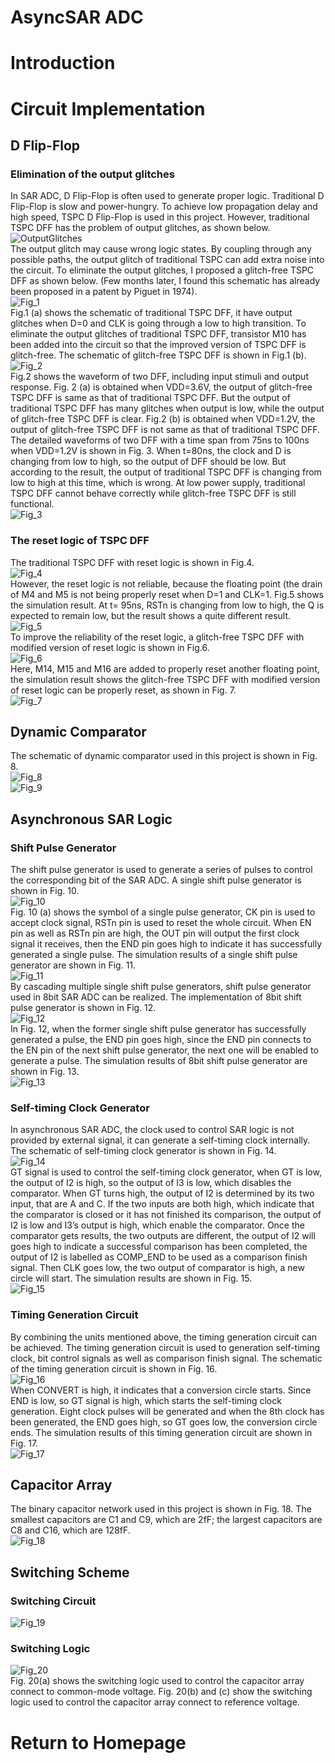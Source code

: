# AsyncSAR ADC

# Introduction

# Circuit Implementation
## D Flip-Flop
### Elimination of the output glitches
In SAR ADC, D Flip-Flop is often used to generate proper logic. Traditional D Flip-Flop is slow and power-hungry. To achieve low propagation delay and high speed, TSPC D Flip-Flop is used in this project. However, traditional TSPC DFF has the problem of output glitches, as shown below.   
![OutputGlitches](img/OutputGlitches.png)  
The output glitch may cause wrong logic states. By coupling through any possible paths, the output glitch of traditional TSPC can add extra noise into the circuit. To eliminate the output glitches, I proposed a glitch-free TSPC DFF as shown below. (Few months later, I found this schematic has already been proposed in a patent by Piguet in 1974).   
![Fig_1](img/SARFig_1.jpg)  
Fig.1 (a) shows the schematic of traditional TSPC DFF, it have output glitches when D=0 and CLK is going through a low to high transition. To eliminate the output glitches of traditional TSPC DFF, transistor M10 has been added into the circuit so that the improved version of TSPC DFF is glitch-free. The schematic of glitch-free TSPC DFF is shown in Fig.1 (b).   
![Fig_2](img/SARFig_2.jpg)  
Fig.2 shows the waveform of two DFF, including input stimuli and output response. Fig. 2 (a) is obtained when VDD=3.6V, the output of glitch-free TSPC DFF is same as that of traditional TSPC DFF. But the output of traditional TSPC DFF has many glitches when output is low, while the output of glitch-free TSPC DFF is clear. Fig.2 (b) is obtained when VDD=1.2V, the output of glitch-free TSPC DFF is not same as that of traditional TSPC DFF. The detailed waveforms of two DFF with a time span from 75ns to 100ns when VDD=1.2V is shown in Fig. 3. When t=80ns, the clock and D is changing from low to high, so the output of DFF should be low. But according to the result, the output of traditional TSPC DFF is changing from low to high at this time, which is wrong. At low power supply, traditional TSPC DFF cannot behave correctly while glitch-free TSPC DFF is still functional.   
![Fig_3](img/SARFig_3.jpg)  
### The reset logic of TSPC DFF
The traditional TSPC DFF with reset logic is shown in Fig.4.   
![Fig_4](img/SARFig_4.jpg)  
However, the reset logic is not reliable, because the floating point (the drain of M4 and M5 is not being properly reset when D=1 and CLK=1. Fig.5 shows the simulation result. At t= 95ns, RSTn is changing from low to high, the Q is expected to remain low, but the result shows a quite different result.   
![Fig_5](img/SARFig_5.jpg)  
To improve the reliability of the reset logic, a glitch-free TSPC DFF with modified version of reset logic is shown in Fig.6.   
![Fig_6](img/SARFig_6.jpg)  
Here, M14, M15 and M16 are added to properly reset another floating point, the simulation result shows the glitch-free TSPC DFF with modified version of reset logic can be properly reset, as shown in Fig. 7.   
![Fig_7](img/SARFig_7.jpg)  


## Dynamic Comparator
The schematic of dynamic comparator used in this project is shown in Fig. 8.   
![Fig_8](img/SARFig_8.jpg)    
![Fig_9](img/SARFig_9.jpg)    

## Asynchronous SAR Logic
### Shift Pulse Generator
The shift pulse generator is used to generate a series of pulses to control the corresponding bit of the SAR ADC. A single shift pulse generator is shown in Fig. 10.   
![Fig_10](img/SARFig_10.jpg)    
Fig. 10 (a) shows the symbol of a single pulse generator, CK pin is used to accept clock signal, RSTn pin is used to reset the whole circuit. When EN pin as well as RSTn pin are high, the OUT pin will output the first clock signal it receives, then the END pin goes high to indicate it has successfully generated a single pulse. The simulation results of a single shift pulse generator are shown in Fig. 11.   
![Fig_11](img/SARFig_11.jpg)    
By cascading multiple single shift pulse generators, shift pulse generator used in 8bit SAR ADC can be realized. The implementation of 8bit shift pulse generator is shown in Fig. 12.   
![Fig_12](img/SARFig_12.jpg)    
In Fig. 12, when the former single shift pulse generator has successfully generated a pulse, the END pin goes high, since the END pin connects to the EN pin of the next shift pulse generator, the next one will be enabled to generate a pulse. The simulation results of 8bit shift pulse generator are shown in Fig. 13.   
![Fig_13](img/SARFig_13.jpg)    
### Self-timing Clock Generator
In asynchronous SAR ADC, the clock used to control SAR logic is not provided by external signal, it can generate a self-timing clock internally. The schematic of self-timing clock generator is shown in Fig. 14.   
![Fig_14](img/SARFig_14.jpg)    
GT signal is used to control the self-timing clock generator, when GT is low, the output of I2 is high, so the output of I3 is low, which disables the comparator. When GT turns high, the output of I2 is determined by its two input, that are A and C. If the two inputs are both high, which indicate that the comparator is closed or it has not finished its comparison, the output of I2 is low and I3’s output is high, which enable the comparator. Once the comparator gets results, the two outputs are different, the output of I2 will goes high to indicate a successful comparison has been completed, the output of I2 is labelled as COMP_END to be used as a comparison finish signal. Then CLK goes low, the two output of comparator is high, a new circle will start. The simulation results are shown in Fig. 15.   
![Fig_15](img/SARFig_15.jpg)    
### Timing Generation Circuit
By combining the units mentioned above, the timing generation circuit can be achieved. The timing generation circuit is used to generation self-timing clock, bit control signals as well as comparison finish signal. The schematic of the timing generation circuit is shown in Fig. 16.   
![Fig_16](img/SARFig_16.jpg)    
When CONVERT is high, it indicates that a conversion circle starts. Since END is low, so GT signal is high, which starts the self-timing clock generation. Eight clock pulses will be generated and when the 8th clock has been generated, the END goes high, so GT goes low, the conversion circle ends. The simulation results of this timing generation circuit are shown in Fig. 17.   
![Fig_17](img/SARFig_17.jpg)    
## Capacitor Array
The binary capacitor network used in this project is shown in Fig. 18. The smallest capacitors are C1 and C9, which are 2fF; the largest capacitors are C8 and C16, which are 128fF.   
![Fig_18](img/SARFig_18.jpg)    
## Switching Scheme
### Switching Circuit
![Fig_19](img/SARFig_19.jpg)    
### Switching Logic
![Fig_20](img/SARFig_20.jpg)    
Fig. 20(a) shows the switching logic used to control the capacitor array connect to common-mode voltage. Fig. 20(b) and (c) show the switching logic used to control the capacitor array connect to reference voltage.   


# Return to Homepage
